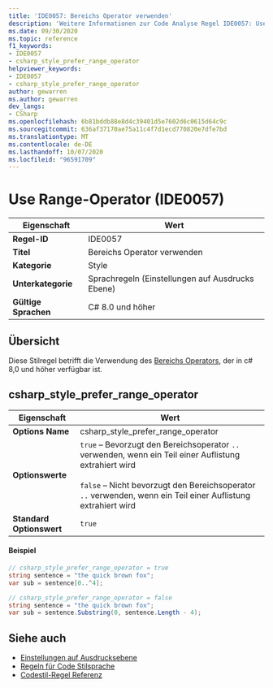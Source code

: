 ```yaml
---
title: 'IDE0057: Bereichs Operator verwenden'
description: 'Weitere Informationen zur Code Analyse Regel IDE0057: Use Range Operator'
ms.date: 09/30/2020
ms.topic: reference
f1_keywords:
- IDE0057
- csharp_style_prefer_range_operator
helpviewer_keywords:
- IDE0057
- csharp_style_prefer_range_operator
author: gewarren
ms.author: gewarren
dev_langs:
- CSharp
ms.openlocfilehash: 6b81bddb88e8d4c39401d5e7602d6c0615d64c9c
ms.sourcegitcommit: 636af37170ae75a11c4f7d1ecd770820e7dfe7bd
ms.translationtype: MT
ms.contentlocale: de-DE
ms.lasthandoff: 10/07/2020
ms.locfileid: "96591709"
---
```

# <a name="use-range-operator-ide0057"></a>Use Range-Operator (IDE0057)

|Eigenschaft|Wert|
|-|-|
| **Regel-ID** | IDE0057 |
| **Titel** | Bereichs Operator verwenden |
| **Kategorie** | Style |
| **Unterkategorie** | Sprachregeln (Einstellungen auf Ausdrucks Ebene) |
| **Gültige Sprachen** | C# 8.0 und höher |

## <a name="overview"></a>Übersicht

Diese Stilregel betrifft die Verwendung des [Bereichs Operators](../../../csharp/language-reference/operators/member-access-operators.md#range-operator-), der in c# 8,0 und höher verfügbar ist.

## <a name="csharp_style_prefer_range_operator"></a>csharp_style_prefer_range_operator

|Eigenschaft|Wert|
|-|-|
| **Options Name** | csharp_style_prefer_range_operator
| **Optionswerte** | `true` – Bevorzugt den Bereichsoperator `..` verwenden, wenn ein Teil einer Auflistung extrahiert wird<br /><br />`false` – Nicht bevorzugt den Bereichsoperator `..` verwenden, wenn ein Teil einer Auflistung extrahiert wird |
| **Standard Optionswert** | `true` |

#### <a name="example"></a>Beispiel

```csharp
// csharp_style_prefer_range_operator = true
string sentence = "the quick brown fox";
var sub = sentence[0..^4];

// csharp_style_prefer_range_operator = false
string sentence = "the quick brown fox";
var sub = sentence.Substring(0, sentence.Length - 4);
```

## <a name="see-also"></a>Siehe auch

- [Einstellungen auf Ausdrucksebene](expression-level-preferences.md)
- [Regeln für Code Stilsprache](language-rules.md)
- [Codestil-Regel Referenz](index.md)
